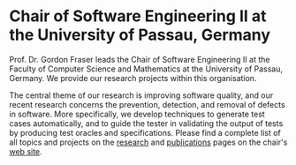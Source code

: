 # Chair of Software Engineering II at the University of Passau, Germany

Prof. Dr. Gordon Fraser leads the Chair of Software Engineering II
at the Faculty of Computer Science and Mathematics
at the University of Passau, Germany.
We provide our research projects within this organisation.

The central theme of our research is improving software quality,
and our recent research concerns the prevention,
detection,
and removal of defects in software.
More specifically,
we develop techniques to generate test cases automatically,
and to guide the tester in validating the output of tests
by producing test oracles and specifications.
Please find a complete list of all topics and projects
on the
[research](https://www.fim.uni-passau.de/en/chair-for-software-engineering-ii/research/)
and
[publications](https://www.fim.uni-passau.de/en/chair-for-software-engineering-ii/publications/)
pages on the chair's
[web site](https://www.fim.uni-passau.de/en/chair-for-software-engineering-ii/).
